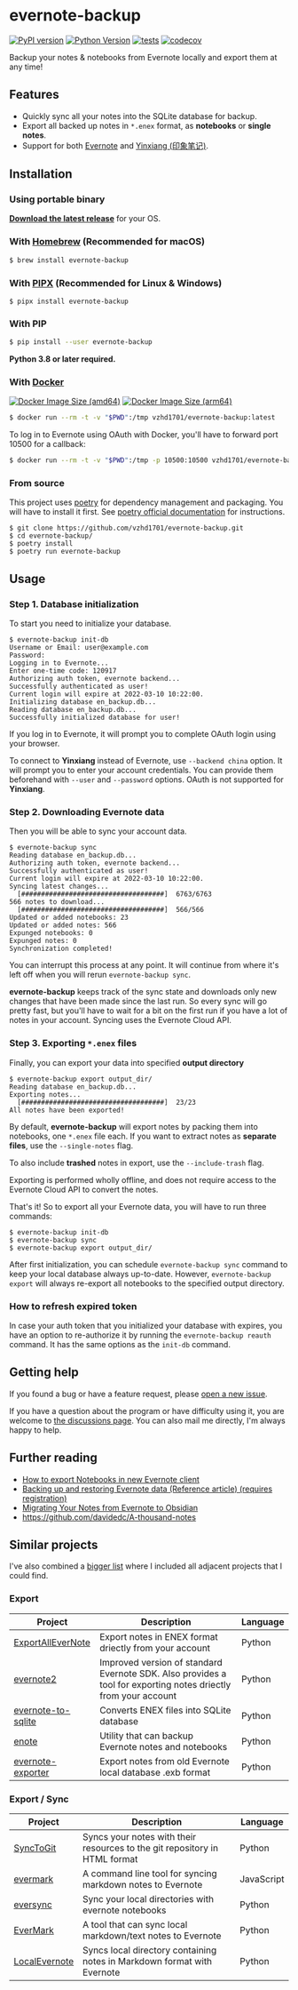 # evernote-backup

[![PyPI version](https://img.shields.io/pypi/v/evernote-backup?label=version)](https://pypi.python.org/pypi/evernote-backup)
[![Python Version](https://img.shields.io/pypi/pyversions/evernote-backup.svg)](https://pypi.org/project/evernote-backup/)
[![tests](https://github.com/vzhd1701/evernote-backup/actions/workflows/test.yml/badge.svg)](https://github.com/vzhd1701/evernote-backup/actions/workflows/test.yml)
[![codecov](https://codecov.io/gh/vzhd1701/evernote-backup/branch/master/graph/badge.svg)](https://codecov.io/gh/vzhd1701/evernote-backup)

Backup your notes & notebooks from Evernote locally and export them at any time!

## Features

- Quickly sync all your notes into the SQLite database for backup.
- Export all backed up notes in `*.enex` format, as **notebooks** or **single notes**.
- Support for both [Evernote](https://evernote.com/) and [Yinxiang (印象笔记)](https://yinxiang.com/).

## Installation

### Using portable binary

[**Download the latest release**](https://github.com/vzhd1701/evernote-backup/releases/latest) for your OS.

### With [Homebrew](https://brew.sh/) (Recommended for macOS)

```bash
$ brew install evernote-backup
```

### With [PIPX](https://github.com/pypa/pipx) (Recommended for Linux & Windows)

```shell
$ pipx install evernote-backup
```

### With PIP

```bash
$ pip install --user evernote-backup
```

**Python 3.8 or later required.**

### With [**Docker**](https://docs.docker.com/)

[![Docker Image Size (amd64)](<https://img.shields.io/docker/image-size/vzhd1701/evernote-backup?arch=amd64&label=image%20size%20(amd64)>)](https://hub.docker.com/r/vzhd1701/evernote-backup)
[![Docker Image Size (arm64)](<https://img.shields.io/docker/image-size/vzhd1701/evernote-backup?arch=arm64&label=image%20size%20(arm64)>)](https://hub.docker.com/r/vzhd1701/evernote-backup)

```bash
$ docker run --rm -t -v "$PWD":/tmp vzhd1701/evernote-backup:latest
```

To log in to Evernote using OAuth with Docker, you'll have to forward port 10500 for a callback:

```bash
$ docker run --rm -t -v "$PWD":/tmp -p 10500:10500 vzhd1701/evernote-backup:latest init-db
```

### From source

This project uses [poetry](https://python-poetry.org/) for dependency management and packaging. You will have to install it first. See [poetry official documentation](https://python-poetry.org/docs/) for instructions.

```shell
$ git clone https://github.com/vzhd1701/evernote-backup.git
$ cd evernote-backup/
$ poetry install
$ poetry run evernote-backup
```

## Usage

### Step 1. Database initialization

To start you need to initialize your database.

```console
$ evernote-backup init-db
Username or Email: user@example.com
Password:
Logging in to Evernote...
Enter one-time code: 120917
Authorizing auth token, evernote backend...
Successfully authenticated as user!
Current login will expire at 2022-03-10 10:22:00.
Initializing database en_backup.db...
Reading database en_backup.db...
Successfully initialized database for user!
```

If you log in to Evernote, it will prompt you to complete OAuth login using your browser.

To connect to **Yinxiang** instead of Evernote, use `--backend china` option. It will prompt you to enter your account credentials. You can provide them beforehand with `--user` and `--password` options. OAuth is not supported for **Yinxiang**.

### Step 2. Downloading Evernote data

Then you will be able to sync your account data.

```console
$ evernote-backup sync
Reading database en_backup.db...
Authorizing auth token, evernote backend...
Successfully authenticated as user!
Current login will expire at 2022-03-10 10:22:00.
Syncing latest changes...
  [####################################]  6763/6763
566 notes to download...
  [####################################]  566/566
Updated or added notebooks: 23
Updated or added notes: 566
Expunged notebooks: 0
Expunged notes: 0
Synchronization completed!
```

You can interrupt this process at any point. It will continue from where it's left off when you will rerun `evernote-backup sync`.

**evernote-backup** keeps track of the sync state and downloads only new changes that have been made since the last run. So every sync will go pretty fast, but you'll have to wait for a bit on the first run if you have a lot of notes in your account. Syncing uses the Evernote Cloud API.

### Step 3. Exporting `*.enex` files

Finally, you can export your data into specified **output directory**

```console
$ evernote-backup export output_dir/
Reading database en_backup.db...
Exporting notes...
  [####################################]  23/23
All notes have been exported!
```

By default, **evernote-backup** will export notes by packing them into notebooks, one `*.enex` file each. If you want to extract notes as **separate files**, use the `--single-notes` flag.

To also include **trashed** notes in export, use the `--include-trash` flag.

Exporting is performed wholly offline, and does not require access to the Evernote Cloud API to convert the notes.

That's it! So to export all your Evernote data, you will have to run three commands:

```console
$ evernote-backup init-db
$ evernote-backup sync
$ evernote-backup export output_dir/
```

After first initialization, you can schedule `evernote-backup sync` command to keep your local database always up-to-date. However, `evernote-backup export` will always re-export all notebooks to the specified output directory.

### How to refresh expired token

In case your auth token that you initialized your database with expires, you have an option to re-authorize it by running the `evernote-backup reauth` command. It has the same options as the `init-db` command.

## Getting help

If you found a bug or have a feature request, please [open a new issue](https://github.com/vzhd1701/evernote-backup/issues/new/choose).

If you have a question about the program or have difficulty using it, you are welcome to [the discussions page](https://github.com/vzhd1701/evernote-backup/discussions). You can also mail me directly, I'm always happy to help.

## Further reading

- [How to export Notebooks in new Evernote client](https://help.evernote.com/hc/en-us/articles/360053159414-Export-notebooks)
- [Backing up and restoring Evernote data (Reference article) (requires registration)](https://discussion.evernote.com/forums/topic/86152-backing-up-and-restoring-evernote-data-reference-article/?tab=comments#comment-367110)
- [Migrating Your Notes from Evernote to Obsidian](https://www.dmuth.org/migrating-from-evernote-to-obisidian/)
- https://github.com/davidedc/A-thousand-notes

## Similar projects

I've also combined a [bigger list](https://github.com/vzhd1701/evernote-backup/blob/master/SIMILAR_PROJECTS.md) where I included all adjacent projects that I could find.

### Export

Project                                                                |  Description                                                                                                      |  Language
-----------------------------------------------------------------------|-------------------------------------------------------------------------------------------------------------------|--------------
[ExportAllEverNote](https://github.com/dong-s/ExportAllEverNote)       |  Export notes in ENEX format driectly from your account                                                           |  Python
[evernote2](https://github.com/JackonYang/evernote2)                   |  Improved version of standard Evernote SDK. Also provides a tool for exporting notes driectly from your account   |  Python
[evernote-to-sqlite](https://github.com/dogsheep/evernote-to-sqlite)   |  Converts ENEX files into SQLite database                                                                         |  Python
[enote](https://github.com/tkjacobsen/enote)                           |  Utility that can backup Evernote notes and notebooks                                                             |  Python
[evernote-exporter](https://github.com/shawndaniel/evernote-exporter)  |  Export notes from old Evernote local database .exb format                                                        |  Python

### Export / Sync

Project                                                                |  Description                                                                                                      |  Language
-----------------------------------------------------------------------|-------------------------------------------------------------------------------------------------------------------|--------------
[SyncToGit](https://github.com/KostyaEsmukov/SyncToGit)                |  Syncs your notes with their resources to the git repository in HTML format                                       |  Python
[evermark](https://github.com/akuma/evermark)                          |  A command line tool for syncing markdown notes to Evernote                                                       |  JavaScript
[eversync](https://github.com/yejianye/eversync)                       |  Sync your local directories with evernote notebooks                                                              |  Python
[EverMark](https://github.com/liuwons/EverMark)                        |  A tool that can sync local markdown/text notes to Evernote                                                       |  Python
[LocalEvernote](https://github.com/lwabish/LocalEvernote)              |  Syncs local directory containing notes in Markdown format with Evernote                                          |  Python
